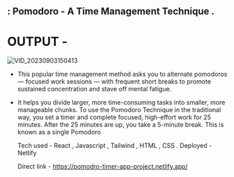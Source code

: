 ## : Pomodoro - A Time Management Technique .

# OUTPUT - 
![VID_20230903150413](https://github.com/MalharMane/pomodro/assets/104439115/f3180f8f-8707-4426-8d0a-8f314633c8b6)


* This popular time management method asks you to alternate pomodoros — focused work sessions — with frequent short breaks to promote sustained concentration and stave off mental fatigue.
* It helps you divide larger, more time-consuming tasks into smaller, more manageable chunks. To use the Pomodoro Technique in the traditional way, you set a timer and complete focused, high-effort work for 25 minutes. After the 25 minutes are up, you take a 5-minute break. This is known as a single Pomodoro


  Tech used - React , Javascript , Tailwind , HTML , CSS .
  Deployed - Netlify

  Direct link - https://pomodro-timer-app-project.netlify.app/

